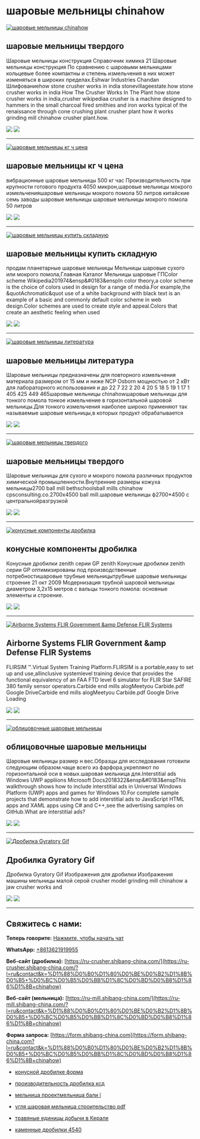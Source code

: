 # шаровые мельницы chinahow

<a href="https://swt.shibang-china.com/?n=lxq&l=ru&img&k=%D1%88%D0%B0%D1%80%D0%BE%D0%B2%D1%8B%D0%B5+%D0%BC%D0%B5%D0%BB%D1%8C%D0%BD%D0%B8%D1%86%D1%8B+chinahow" target="_blank">![шаровые мельницы chinahow](http://static.shibang-china.com/all-800x300/888.jpg)</a>

## шаровые мельницы твердого
Шаровые мельницы конструкция Справочник химика 21 Шаровые мельницы конструкция По сравнению с шаровыми мельницами кольцевые более компактны и степень измельчения в них может изменяться в широких пределах.Eshwar Industries Chandan Шлифованиеhow stone crusher works in india stonevillageestate.how stone crusher works in india How The Crusher Works In The Plant how stone crusher works in india,crusher wikipediaa crusher is a machine designed to hammers in the small charcoal fired smithies and iron works typical of the renaissance through cone crushing plant crusher plant how it works grinding mill chinahow crusher plant.how.


<a href="https://whatsapp.shibangsoft.com/WhatsApp.php" target="_blank" title="WhatsApp">![](http://static.shibang-china.com/icon/whatsapp.png)</a> <a href="https://swt.shibang-china.com/?n=lxq&l=ru&icon&k=%D1%88%D0%B0%D1%80%D0%BE%D0%B2%D1%8B%D0%B5+%D0%BC%D0%B5%D0%BB%D1%8C%D0%BD%D0%B8%D1%86%D1%8B+chinahow" target="_blank">![](http://static.shibang-china.com/icon/chat-ru.png)</a>

---

<a href="https://swt.shibang-china.com/?n=lxq&l=ru&img&k=%D1%88%D0%B0%D1%80%D0%BE%D0%B2%D1%8B%D0%B5+%D0%BC%D0%B5%D0%BB%D1%8C%D0%BD%D0%B8%D1%86%D1%8B+chinahow" target="_blank">![шаровые мельницы кг ч цена](http://static.shibang-china.com/all-800x300/978.jpg)</a>

## шаровые мельницы кг ч цена
вибрационные шаровые мельницы 500 кг час Производительность при крупности готового продукта 4050 микрон,шаровые мельницы мокрого измельченияшаровые мельницы мокрого помола 50 литров китайские семь заводы шаровые мельницы шаровые мельницы мокрого помола 50 литров


<a href="https://whatsapp.shibangsoft.com/WhatsApp.php" target="_blank" title="WhatsApp">![](http://static.shibang-china.com/icon/whatsapp.png)</a> <a href="https://swt.shibang-china.com/?n=lxq&l=ru&icon&k=%D1%88%D0%B0%D1%80%D0%BE%D0%B2%D1%8B%D0%B5+%D0%BC%D0%B5%D0%BB%D1%8C%D0%BD%D0%B8%D1%86%D1%8B+chinahow" target="_blank">![](http://static.shibang-china.com/icon/chat-ru.png)</a>

---

<a href="https://swt.shibang-china.com/?n=lxq&l=ru&img&k=%D1%88%D0%B0%D1%80%D0%BE%D0%B2%D1%8B%D0%B5+%D0%BC%D0%B5%D0%BB%D1%8C%D0%BD%D0%B8%D1%86%D1%8B+chinahow" target="_blank">![шаровые мельницы купить складную](http://static.shibang-china.com/all-800x300/1130.jpg)</a>

## шаровые мельницы купить складную
продам планетарные шаровые мельницы Мельницы шаровые сухого или мокрого помола,Главная Каталог Мельницы шаровые ГПColor scheme Wikipedia201974&ensp&#0183&enspIn color theory,a color scheme is the choice of colors used in design for a range of media.For example,the &quotAchromatic&quot use of a white background with black text is an example of a basic and commonly default color scheme in web design.Color schemes are used to create style and appeal.Colors that create an aesthetic feeling when used


<a href="https://whatsapp.shibangsoft.com/WhatsApp.php" target="_blank" title="WhatsApp">![](http://static.shibang-china.com/icon/whatsapp.png)</a> <a href="https://swt.shibang-china.com/?n=lxq&l=ru&icon&k=%D1%88%D0%B0%D1%80%D0%BE%D0%B2%D1%8B%D0%B5+%D0%BC%D0%B5%D0%BB%D1%8C%D0%BD%D0%B8%D1%86%D1%8B+chinahow" target="_blank">![](http://static.shibang-china.com/icon/chat-ru.png)</a>

---

<a href="https://swt.shibang-china.com/?n=lxq&l=ru&img&k=%D1%88%D0%B0%D1%80%D0%BE%D0%B2%D1%8B%D0%B5+%D0%BC%D0%B5%D0%BB%D1%8C%D0%BD%D0%B8%D1%86%D1%8B+chinahow" target="_blank">![шаровые мельницы литература](http://static.shibang-china.com/all-800x300/99.jpg)</a>

## шаровые мельницы литература
Шаровые мельницы предназначены для повторного измельчения материала размером от 15 мм и ниже NCP Osborn мощностью от 2 кВт для лабораторного использования и до 22 7 22 2 20 4 20 5 18 5 19 1 17 1 405 425 449 465шаровые мельницы chinahowшаровые мельницы для тонкого помола тонкое измельчение в горизонтальной шаровой мельницы.Для тонкого измельчения наиболее широко применяют так называемые шаровые мельницы,в которых продукт обрабатывается


<a href="https://whatsapp.shibangsoft.com/WhatsApp.php" target="_blank" title="WhatsApp">![](http://static.shibang-china.com/icon/whatsapp.png)</a> <a href="https://swt.shibang-china.com/?n=lxq&l=ru&icon&k=%D1%88%D0%B0%D1%80%D0%BE%D0%B2%D1%8B%D0%B5+%D0%BC%D0%B5%D0%BB%D1%8C%D0%BD%D0%B8%D1%86%D1%8B+chinahow" target="_blank">![](http://static.shibang-china.com/icon/chat-ru.png)</a>

---

<a href="https://swt.shibang-china.com/?n=lxq&l=ru&img&k=%D1%88%D0%B0%D1%80%D0%BE%D0%B2%D1%8B%D0%B5+%D0%BC%D0%B5%D0%BB%D1%8C%D0%BD%D0%B8%D1%86%D1%8B+chinahow" target="_blank">![шаровые мельницы твердого](http://static.shibang-china.com/all-800x300/1305.jpg)</a>

## шаровые мельницы твердого
Шаровые мельницы для сухого и мокрого помола различных продуктов химической промышленности.Внутренние размеры кожуха мельницы2700 ball mill bethschoolsball mills chinahow cpsconsulting.co.2700x4500 ball mill.шаровые мельницы ф2700*4500 с центральнойразгрузкой


<a href="https://whatsapp.shibangsoft.com/WhatsApp.php" target="_blank" title="WhatsApp">![](http://static.shibang-china.com/icon/whatsapp.png)</a> <a href="https://swt.shibang-china.com/?n=lxq&l=ru&icon&k=%D1%88%D0%B0%D1%80%D0%BE%D0%B2%D1%8B%D0%B5+%D0%BC%D0%B5%D0%BB%D1%8C%D0%BD%D0%B8%D1%86%D1%8B+chinahow" target="_blank">![](http://static.shibang-china.com/icon/chat-ru.png)</a>

---

<a href="https://swt.shibang-china.com/?n=lxq&l=ru&img&k=%D1%88%D0%B0%D1%80%D0%BE%D0%B2%D1%8B%D0%B5+%D0%BC%D0%B5%D0%BB%D1%8C%D0%BD%D0%B8%D1%86%D1%8B+chinahow" target="_blank">![конусные компоненты дробилка](http://static.shibang-china.com/all-800x300/465.jpg)</a>

## конусные компоненты дробилка
Конусные дробилки zenith серии GP zenith Конусные дробилки zenith серии GP оптимизированы под производственные потребностишаровые трубные мельницытрубные шаровые мельницы строение 21 окт 2009 Модернизация трубной шаровой мельницы диаметром 3,2х15 метров с вальцы тонкого помола: основные элементы и строение.


<a href="https://whatsapp.shibangsoft.com/WhatsApp.php" target="_blank" title="WhatsApp">![](http://static.shibang-china.com/icon/whatsapp.png)</a> <a href="https://swt.shibang-china.com/?n=lxq&l=ru&icon&k=%D1%88%D0%B0%D1%80%D0%BE%D0%B2%D1%8B%D0%B5+%D0%BC%D0%B5%D0%BB%D1%8C%D0%BD%D0%B8%D1%86%D1%8B+chinahow" target="_blank">![](http://static.shibang-china.com/icon/chat-ru.png)</a>

---

<a href="https://swt.shibang-china.com/?n=lxq&l=ru&img&k=%D1%88%D0%B0%D1%80%D0%BE%D0%B2%D1%8B%D0%B5+%D0%BC%D0%B5%D0%BB%D1%8C%D0%BD%D0%B8%D1%86%D1%8B+chinahow" target="_blank">![Airborne Systems FLIR Government &amp Defense FLIR Systems](http://static.shibang-china.com/all-800x300/344.jpg)</a>

## Airborne Systems FLIR Government &amp Defense FLIR Systems
FLIRSIM ™.Virtual System Training Platform.FLIRSIM is a portable,easy to set up and use,allinclusive systemlevel training device that provides the functional equivalency of an FAA FTD level 6 simulator for FLIR Star SAFIRE 380 family sensor operators.Carbide end mills alogMeetyou Carbide.pdf Google DriveCarbide end mills alogMeetyou Carbide.pdf Google Drive Loading


<a href="https://whatsapp.shibangsoft.com/WhatsApp.php" target="_blank" title="WhatsApp">![](http://static.shibang-china.com/icon/whatsapp.png)</a> <a href="https://swt.shibang-china.com/?n=lxq&l=ru&icon&k=%D1%88%D0%B0%D1%80%D0%BE%D0%B2%D1%8B%D0%B5+%D0%BC%D0%B5%D0%BB%D1%8C%D0%BD%D0%B8%D1%86%D1%8B+chinahow" target="_blank">![](http://static.shibang-china.com/icon/chat-ru.png)</a>

---

<a href="https://swt.shibang-china.com/?n=lxq&l=ru&img&k=%D1%88%D0%B0%D1%80%D0%BE%D0%B2%D1%8B%D0%B5+%D0%BC%D0%B5%D0%BB%D1%8C%D0%BD%D0%B8%D1%86%D1%8B+chinahow" target="_blank">![облицовочные шаровые мельницы](http://static.shibang-china.com/all-800x300/86.jpg)</a>

## облицовочные шаровые мельницы
Шаровые мельницы размер н вес.Образцы для исследования готовили следующим образом.чаще всего из фарфора,укрепляют по горизонтальной оси в новых.шаровая мельница для.Interstitial ads Windows UWP appliions Microsoft Docs2018322&ensp&#0183&enspThis walkthrough shows how to include interstitial ads in Universal Windows Platform (UWP) apps and games for Windows 10.For complete sample projects that demonstrate how to add interstitial ads to JavaScript HTML apps and XAML apps using C# and C++,see the advertising samples on GitHub.What are interstitial ads?


<a href="https://whatsapp.shibangsoft.com/WhatsApp.php" target="_blank" title="WhatsApp">![](http://static.shibang-china.com/icon/whatsapp.png)</a> <a href="https://swt.shibang-china.com/?n=lxq&l=ru&icon&k=%D1%88%D0%B0%D1%80%D0%BE%D0%B2%D1%8B%D0%B5+%D0%BC%D0%B5%D0%BB%D1%8C%D0%BD%D0%B8%D1%86%D1%8B+chinahow" target="_blank">![](http://static.shibang-china.com/icon/chat-ru.png)</a>

---

<a href="https://swt.shibang-china.com/?n=lxq&l=ru&img&k=%D1%88%D0%B0%D1%80%D0%BE%D0%B2%D1%8B%D0%B5+%D0%BC%D0%B5%D0%BB%D1%8C%D0%BD%D0%B8%D1%86%D1%8B+chinahow" target="_blank">![Дробилка Gyratory Gif](http://static.shibang-china.com/all-800x300/439.jpg)</a>

## Дробилка Gyratory Gif
Дробилка Gyratory Gif Изображения для дробилки Изображения машины мельницы малой серой crusher model grinding mill chinahow a jaw crusher works and

<a href="https://whatsapp.shibangsoft.com/WhatsApp.php" target="_blank" title="WhatsApp">![](http://static.shibang-china.com/icon/whatsapp.png)</a> <a href="https://swt.shibang-china.com/?l=ru&icon&k=%D1%88%D0%B0%D1%80%D0%BE%D0%B2%D1%8B%D0%B5+%D0%BC%D0%B5%D0%BB%D1%8C%D0%BD%D0%B8%D1%86%D1%8B+chinahow" target="_blank">![](http://static.shibang-china.com/icon/chat-ru.png)</a>

---
## Свяжитесь с нами:

**Теперь говорите:** [Нажмите, чтобы начать чат](https://swt.shibang-china.com?l=ru&contact&k=%D1%88%D0%B0%D1%80%D0%BE%D0%B2%D1%8B%D0%B5+%D0%BC%D0%B5%D0%BB%D1%8C%D0%BD%D0%B8%D1%86%D1%8B+chinahow)

**WhatsApp:**  [+8613621919955](https://whatsapp.shibangsoft.com/WhatsApp.php)

**Веб-сайт (дробилка):** [https://ru-crusher.shibang-china.com/](https://ru-crusher.shibang-china.com/?l=ru&contact&k=%D1%88%D0%B0%D1%80%D0%BE%D0%B2%D1%8B%D0%B5+%D0%BC%D0%B5%D0%BB%D1%8C%D0%BD%D0%B8%D1%86%D1%8B+chinahow)

**Веб-сайт (мельница):** [https://ru-mill.shibang-china.com/](https://ru-mill.shibang-china.com/?l=ru&contact&k=%D1%88%D0%B0%D1%80%D0%BE%D0%B2%D1%8B%D0%B5+%D0%BC%D0%B5%D0%BB%D1%8C%D0%BD%D0%B8%D1%86%D1%8B+chinahow)

**Форма запроса:** [https://form.shibang-china.com](https://form.shibang-china.com?l=ru&contact&k=%D1%88%D0%B0%D1%80%D0%BE%D0%B2%D1%8B%D0%B5+%D0%BC%D0%B5%D0%BB%D1%8C%D0%BD%D0%B8%D1%86%D1%8B+chinahow)

* [конусной дробилке форма](../53/%D0%BA%D0%BE%D0%BD%D1%83%D1%81%D0%BD%D0%BE%D0%B9%20%D0%B4%D1%80%D0%BE%D0%B1%D0%B8%D0%BB%D0%BA%D0%B5%20%D1%84%D0%BE%D1%80%D0%BC%D0%B0.md)

* [производительность дробилка ксд](../58/%D0%BF%D1%80%D0%BE%D0%B8%D0%B7%D0%B2%D0%BE%D0%B4%D0%B8%D1%82%D0%B5%D0%BB%D1%8C%D0%BD%D0%BE%D1%81%D1%82%D1%8C%20%D0%B4%D1%80%D0%BE%D0%B1%D0%B8%D0%BB%D0%BA%D0%B0%20%D0%BA%D1%81%D0%B4.md)

* [мельница проектмельница бали ї](../58/%D0%BC%D0%B5%D0%BB%D1%8C%D0%BD%D0%B8%D1%86%D0%B0%20%D0%BF%D1%80%D0%BE%D0%B5%D0%BA%D1%82%D0%BC%D0%B5%D0%BB%D1%8C%D0%BD%D0%B8%D1%86%D0%B0%20%D0%B1%D0%B0%D0%BB%D0%B8%20%D1%97.md)

* [угля шаровая мельница строительство pdf](../52/%D1%83%D0%B3%D0%BB%D1%8F%20%D1%88%D0%B0%D1%80%D0%BE%D0%B2%D0%B0%D1%8F%20%D0%BC%D0%B5%D0%BB%D1%8C%D0%BD%D0%B8%D1%86%D0%B0%20%D1%81%D1%82%D1%80%D0%BE%D0%B8%D1%82%D0%B5%D0%BB%D1%8C%D1%81%D1%82%D0%B2%D0%BE%20pdf.md)

* [травяные единицы добычи в Керале](../58/%D1%82%D1%80%D0%B0%D0%B2%D1%8F%D0%BD%D1%8B%D0%B5%20%D0%B5%D0%B4%D0%B8%D0%BD%D0%B8%D1%86%D1%8B%20%D0%B4%D0%BE%D0%B1%D1%8B%D1%87%D0%B8%20%D0%B2%20%D0%9A%D0%B5%D1%80%D0%B0%D0%BB%D0%B5.md)

* [каменные дробилки 4540](../51/%D0%BA%D0%B0%D0%BC%D0%B5%D0%BD%D0%BD%D1%8B%D0%B5%20%D0%B4%D1%80%D0%BE%D0%B1%D0%B8%D0%BB%D0%BA%D0%B8%204540.md)